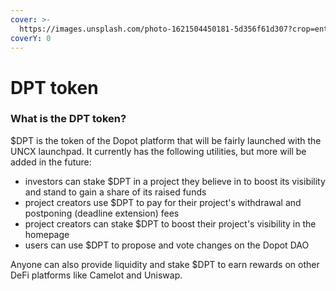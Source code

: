 ```yaml
---
cover: >-
  https://images.unsplash.com/photo-1621504450181-5d356f61d307?crop=entropy&cs=srgb&fm=jpg&ixid=M3wxOTcwMjR8MHwxfHNlYXJjaHwxfHxjcnlwdG98ZW58MHx8fHwxNzA1MjI1NTYzfDA&ixlib=rb-4.0.3&q=85
coverY: 0
---
```


# DPT token

### What is the DPT token?

$DPT is the token of the Dopot platform that will be fairly launched with the UNCX launchpad. It currently has the following utilities, but more will be added in the future:

* investors can stake $DPT in a project they believe in to boost its visibility and stand to gain a share of its raised funds&#x20;
* project creators use $DPT to pay for their project's withdrawal and postponing (deadline extension) fees
* project creators can stake $DPT to boost their project's visibility in the homepage
* users can use $DPT to propose and vote changes on the Dopot DAO

Anyone can also provide liquidity and stake $DPT to earn rewards on other DeFi platforms like Camelot and Uniswap.
